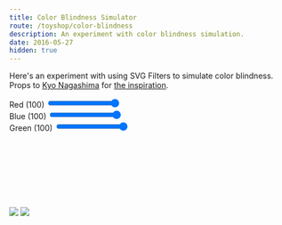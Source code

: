 ```yaml
---
title: Color Blindness Simulator
route: /toyshop/color-blindness
description: An experiment with color blindness simulation.
date: 2016-05-27
hidden: true
---
```


Here's an experiment with using SVG Filters to simulate color blindness. Props
to [Kyo Nagashima](https://github.com/hail2u) for [the inspiration](https://github.com/hail2u/color-blindness-emulation).

<link rel="stylesheet" type="text/css" href="/css/color-blindness.css">

<div class="demo-content">
    <div id="controls">
        <div class="control">
            <label for="red">
                <span class="label-text">Red</span>
                <span class="label-value" id="red-value">(100)</span>
            </label>
            <input id="red" type="range" min="0" max="100" value="100" step="5">
        </div>
        <div class="control">
            <label for="blue">
                <span class="label-text">Blue</span>
                <span class="label-value" id="blue-value">(100)</span>
            </label>
            <input id="blue" type="range" min="0" max="100" value="100" step="5">
        </div>
        <div class="control">
            <label for="green">
                <span class="label-text">Green</span>
                <span class="label-value" id="green-value">(100)</span>
            </label>
            <input id="green" type="range" min="0" max="100" value="100" step="5">
        </div>
    </div>
    <img src="https://color.adobe.com/build2.0.0-buildNo/resource/img/kuler/color_wheel_730.png" />
    <img src="https://upload.wikimedia.org/wikipedia/commons/e/e0/Ishihara_9.png" />
    <svg>
        <defs>
            <filter id="color-filter">
                <feColorMatrix
                    id="color-matrix"
                    in="SourceGraphic"
                    type="matrix"
                    values="1, 0, 0, 0, 0
                            0, 1, 0, 0, 0
                            0, 0, 1, 0, 0
                            0, 0, 0, 1, 0" />
            </filter>
        </defs>
    </svg>
</div>

<script src="/js/color-blindness.js"></script>
